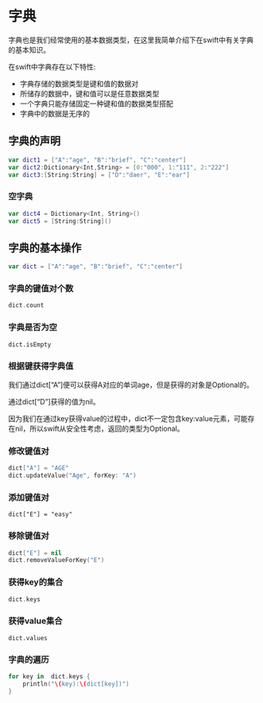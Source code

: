 # 字典

字典也是我们经常使用的基本数据类型，在这里我简单介绍下在swift中有关字典的基本知识。



在swift中字典存在以下特性:

- 字典存储的数据类型是键和值的数据对
- 所储存的数据中，键和值可以是任意数据类型
- 一个字典只能存储固定一种键和值的数据类型搭配
- 字典中的数据是无序的

## 字典的声明

``` swift
var dict1 = ["A":"age", "B":"brief", "C":"center"]
var dict2:Dictionary<Int,String> = [0:"000", 1:"111", 2:"222"]
var dict3:[String:String] = ["D":"daer", "E":"ear"]
```

### 空字典

``` swift
var dict4 = Dictionary<Int, String>()
var dict5 = [String:String]()
```



## 字典的基本操作

``` swift
var dict = ["A":"age", "B":"brief", "C":"center"]
```

### 字典的键值对个数

``` swift
dict.count
```

### 字典是否为空

``` 
dict.isEmpty
```

###  根据键获得字典值

我们通过dict[“A”]便可以获得A对应的单词age，但是获得的对象是Optional的。

通过dict[“D”]获得的值为nil。

因为我们在通过key获得value的过程中，dict不一定包含key:value元素，可能存在nil，所以swift从安全性考虑，返回的类型为Optional。

### 修改键值对

``` swift
dict["A"] = "AGE"
dict.updateValue("Age", forKey: "A")
```

### 添加键值对

``` 
dict["E"] = "easy"
```

### 移除键值对

``` swift
dict["E"] = nil	
dict.removeValueForKey("E")
```

### 获得key的集合

``` swift
dict.keys
```

### 获得value集合

``` 
dict.values
```

### 字典的遍历

``` swift
for key in  dict.keys {
    println("\(key):\(dict[key])")
}
```


